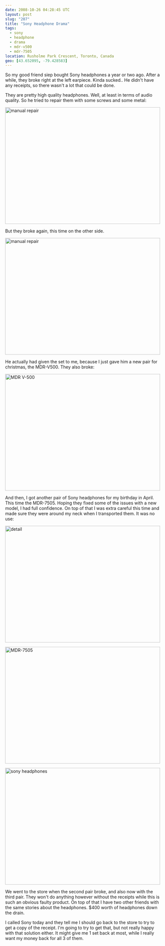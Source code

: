 ```yaml
---
date: 2008-10-26 04:28:45 UTC
layout: post
slug: "207"
title: "Sony Headphone Drama"
tags:
  - sony
  - headphone
  - drama
  - mdr-v500
  - mdr-7505
location: Rusholme Park Crescent, Toronto, Canada
geo: [43.652095, -79.428583]
---
```

So my good friend siep bought Sony headphones a year or two ago. After a
while, they broke right at the left earpiece. Kinda sucked.. He didn't have
any receipts, so there wasn't a lot that could be done.

They are pretty high quality headphones. Well, at least in terms of audio
quality. So he tried to repair them with some screws and some metal:

<p><a href="https://www.flickr.com/photos/25777620@N06/2972642822/" title="manual repair by evertrooftop, on Flickr"><img src="https://farm4.static.flickr.com/3166/2972642822_f13af1cbf5.jpg" width="500" height="375" alt="manual repair" /></a></p>

But they broke again, this time on the other side.

<p><a href="https://www.flickr.com/photos/25777620@N06/2972642356/" title="manual repair by evertrooftop, on Flickr"><img src="https://farm4.static.flickr.com/3248/2972642356_9cdb3853c5.jpg" width="500" height="375" alt="manual repair" /></a></p>

He actually had given the set to me, because I just gave him a new pair for
christmas, the MDR-V500. They also broke:

<p><a href="https://www.flickr.com/photos/25777620@N06/2971795973/" title="MDR V-500 by evertrooftop, on Flickr"><img src="https://farm4.static.flickr.com/3235/2971795973_0997768505.jpg" width="500" height="375" alt="MDR V-500" /></a></p>

And then, I got another pair of Sony headphones for my birthday in April.
This time the MDR-7505. Hoping they fixed some of the issues with a new model,
I had full confidence. On top of that I was extra careful this time and made
sure they were around my neck when I transported them. It was no use:

<p><a href="https://www.flickr.com/photos/25777620@N06/2971795535/" title="detail by evertrooftop, on Flickr"><img src="https://farm4.static.flickr.com/3042/2971795535_bc479255fe.jpg" width="500" height="375" alt="detail" /></a></p>

<p><a href="https://www.flickr.com/photos/25777620@N06/2972640972/" title="MDR-7505 by evertrooftop, on Flickr"><img src="https://farm4.static.flickr.com/3230/2972640972_b545ed0519.jpg" width="500" height="375" alt="MDR-7505" /></a></p>

<p><a href="https://www.flickr.com/photos/25777620@N06/2971797413/" title="sony headphones by evertrooftop, on Flickr"><img src="https://farm4.static.flickr.com/3048/2971797413_9f4fcdd7dd.jpg" width="500" height="375" alt="sony headphones" /></a></p>

We went to the store when the second pair broke, and also now with the third
pair. They won't do anything however without the receipts while this is such
an obvious faulty product. On top of that I have two other friends with the
same stories about the headphones. $400 worth of headphones down the drain.

I called Sony today and they tell me I should go back to the store to try to
get a copy of the receipt. I'm going to try to get that, but not really happy
with that solution either. It might give me 1 set back at most, while I really
want my money back for all 3 of them.
